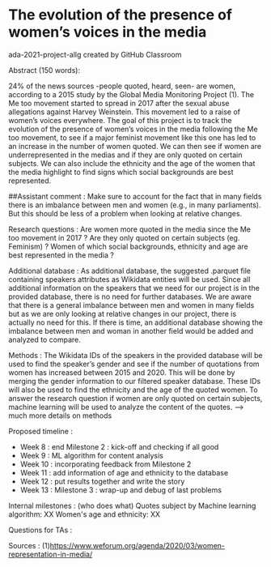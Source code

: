 # The evolution of the presence of women’s voices in the media
ada-2021-project-allg created by GitHub Classroom


Abstract  (150 words):

24% of the news sources -people quoted, heard, seen- are women, according to a 2015 study by the Global Media Monitoring Project (1).
The Me too movement started to spread in 2017 after the sexual abuse allegations against Harvey Weinstein. This movement led to a raise of women’s voices everywhere.
The goal of this project is to track the evolution of the presence of women’s voices in the media following the Me too movement, to see if a major feminist movement like this one has led to an increase in the number of women quoted. We can then see if women are underrepresented in the medias and if they are only quoted on certain subjects. We can also include the ethnicity and the age of the women that the media highlight to find signs which social backgrounds are best represented.

##Assistant comment : Make sure to account for the fact that in many fields there is an imbalance between men and women (e.g., in many parliaments). But this should be less of a problem when looking at relative changes.

Research questions : Are women more quoted in the media since the Me too movement in 2017 ? Are they only quoted on certain subjects (eg. Feminism) ? Women of which social backgrounds, ethnicity and age are best represented in the media ?

Additional database : 
As additional database, the suggested .parquet file containing speakers attributes as Wikidata entities will be used. 
Since all additional information on the speakers that we need for our project is in the provided database, there is no need for further databases. 
We are aware that there is a general imbalance between men and women in many fields but as we are only looking at relative changes in our project, there is actually no need for this. 
If there is time, an additional database showing the imbalance between men and woman in another field would be added and analyzed to compare. 
 
Methods : The Wikidata IDs of the speakers in the provided database will be used to find the speaker’s gender and see if the number of quotations from women has increased between 2015 and 2020. This will be done by merging the gender information to our filtered speaker database. These IDs will also be used to find the ethnicity and the age of the quoted women.
To answer the research question if women are only quoted on certain subjects, machine learning will be used to analyze the content of the quotes. 
--> much more details on methods

Proposed timeline :
- Week 8 : end Milestone 2 : kick-off and checking if all good
- Week 9 : ML algorithm for content analysis
- Week 10 : incorporating feedback from Milestone 2
- Week 11 : add information of age and ethnicity to the database
- Week 12 : put results together and write the story 
- Week 13 : Milestone 3 : wrap-up and debug of last problems

Internal milestones : (who does what)
Quotes subject by Machine learning algorithm: XX
Women's age and ethnicity: XX

Questions for TAs :

Sources : (1)https://www.weforum.org/agenda/2020/03/women-representation-in-media/